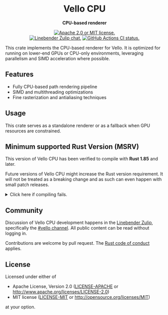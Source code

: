 <div align="center">

# Vello CPU

**CPU-based renderer**

[![Apache 2.0 or MIT license.](https://img.shields.io/badge/license-Apache--2.0_OR_MIT-blue.svg)](#license)
\
[![Linebender Zulip chat.](https://img.shields.io/badge/Linebender-%23vello-blue?logo=Zulip)](https://xi.zulipchat.com/#narrow/channel/197075-vello)
[![GitHub Actions CI status.](https://img.shields.io/github/actions/workflow/status/linebender/vello/ci.yml?logo=github&label=CI)](https://github.com/linebender/vello/actions)

</div>

This crate implements the CPU-based renderer for Vello. It is optimized for running on lower-end GPUs or CPU-only environments, leveraging parallelism and SIMD acceleration where possible.

## Features
- Fully CPU-based path rendering pipeline
- SIMD and multithreading optimizations
- Fine rasterization and antialiasing techniques

## Usage
This crate serves as a standalone renderer or as a fallback when GPU resources are constrained.

## Minimum supported Rust Version (MSRV)

This version of Vello CPU has been verified to compile with **Rust 1.85** and later.

Future versions of Vello CPU might increase the Rust version requirement.
It will not be treated as a breaking change and as such can even happen with small patch releases.

<details>
<summary>Click here if compiling fails.</summary>

As time has passed, some of Vello CPU's dependencies could have released versions with a higher Rust requirement.
If you encounter a compilation issue due to a dependency and don't want to upgrade your Rust toolchain, then you could downgrade the dependency.

```sh
# Use the problematic dependency's name and version
cargo update -p package_name --precise 0.1.1
```

</details>

## Community

Discussion of Vello CPU development happens in the [Linebender Zulip](https://xi.zulipchat.com/), specifically the [#vello channel](https://xi.zulipchat.com/#narrow/channel/197075-vello).
All public content can be read without logging in.

Contributions are welcome by pull request.
The [Rust code of conduct] applies.

## License

Licensed under either of

- Apache License, Version 2.0 ([LICENSE-APACHE](LICENSE-APACHE) or <http://www.apache.org/licenses/LICENSE-2.0>)
- MIT license ([LICENSE-MIT](LICENSE-MIT) or <http://opensource.org/licenses/MIT>)

at your option.

[Rust code of conduct]: https://www.rust-lang.org/policies/code-of-conduct
[Vello]: https://github.com/linebender/vello
[the changelog]: https://github.com/linebender/vello/tree/main/CHANGELOG.md
